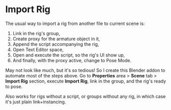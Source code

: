 Import Rig
==========

The usual way to import a rig from another file to current scene is:

 1. Link in the rig's group,
 2. Create proxy for the armature object in it,
 3. Append the script accompanying the rig,
 4. Open Text Editor space,
 5. Open and execute the script, so the rig's UI show up,
 6. And finally, with the proxy active, change to Pose Mode.

May not look like much, but it's so tedious! So I create this Blender addon to automate most of the steps above. Go to **Properties** area > **Scene** tab > **Import Rig** section, execute **Import Rig**, link in the group, and the rig's ready to pose.

Also works for rigs without a script, or groups without any rig, in which case it's just plain link+instancing.
